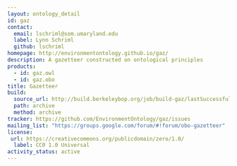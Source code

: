 ```yaml
---
layout: ontology_detail
id: gaz
contact:
  email: lschriml@som.umaryland.edu
  label: Lynn Schriml
  github: lschriml
homepage: http://environmentontology.github.io/gaz/
description: A gazetteer constructed on ontological principles
products:
  - id: gaz.owl
  - id: gaz.obo
title: Gazetteer
build:
  source_url: http://build.berkeleybop.org/job/build-gaz/lastSuccessfulBuild/artifact/*zip*/archive.zip
  path: archive
  method: archive
tracker: https://github.com/EnvironmentOntology/gaz/issues
mailing_list: "https://groups.google.com/forum/#!forum/obo-gazetteer"
license:
 url: https://creativecommons.org/publicdomain/zero/1.0/
  label: CC0 1.0 Universal
activity_status: active
---
```


